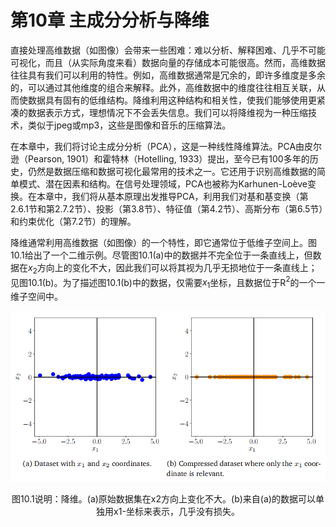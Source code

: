 # 第10章 主成分分析与降维

直接处理高维数据（如图像）会带来一些困难：难以分析、解释困难、几乎不可能可视化，而且（从实际角度来看）数据向量的存储成本可能很高。然而，高维数据往往具有我们可以利用的特性。例如，高维数据通常是冗余的，即许多维度是多余的，可以通过其他维度的组合来解释。此外，高维数据中的维度往往相互关联，从而使数据具有固有的低维结构。降维利用这种结构和相关性，使我们能够使用更紧凑的数据表示方式，理想情况下不会丢失信息。我们可以将降维视为一种压缩技术，类似于jpeg或mp3，这些是图像和音乐的压缩算法。

在本章中，我们将讨论主成分分析（PCA），这是一种线性降维算法。PCA由皮尔逊（Pearson, 1901）和霍特林（Hotelling, 1933）提出，至今已有100多年的历史，仍然是数据压缩和数据可视化最常用的技术之一。它还用于识别高维数据的简单模式、潜在因素和结构。在信号处理领域，PCA也被称为Karhunen-Loève变换。在本章中，我们将从基本原理出发推导PCA，利用我们对基和基变换（第2.6.1节和第2.7.2节）、投影（第3.8节）、特征值（第4.2节）、高斯分布（第6.5节）和约束优化（第7.2节）的理解。

降维通常利用高维数据（如图像）的一个特性，即它通常位于低维子空间上。图10.1给出了一个二维示例。尽管图10.1(a)中的数据并不完全位于一条直线上，但数据在$x_2$方向上的变化不大，因此我们可以将其视为几乎无损地位于一条直线上；见图10.1(b)。为了描述图10.1(b)中的数据，仅需要$x_1$坐标，且数据位于R$^2$的一个一维子空间中。

![1723951431870](../attachments/10.1.png)

<center>图10.1说明：降维。(a)原始数据集在x2方向上变化不大。(b)来自(a)的数据可以单独用x1-坐标来表示，几乎没有损失。</center>

